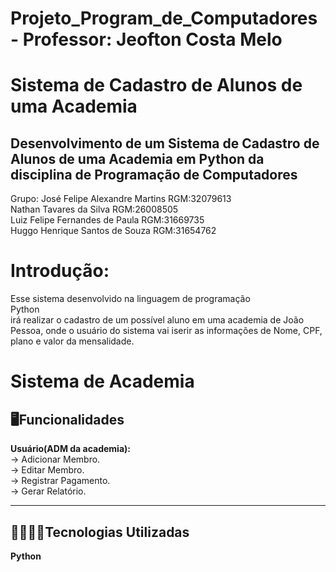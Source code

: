 # Projeto_Program_de_Computadores - Professor: Jeofton Costa Melo

# Sistema de Cadastro de Alunos de uma Academia
## Desenvolvimento de um Sistema de Cadastro de Alunos de uma Academia em Python da disciplina de Programação de Computadores
Grupo:
José Felipe Alexandre Martins RGM:32079613<br>
Nathan Tavares da Silva RGM:26008505<br>
Luiz Felipe Fernandes de Paula RGM:31669735<br>
Huggo Henrique Santos de Souza RGM:31654762<br>

# Introdução:
<p>Esse sistema desenvolvido na linguagem de programação <br>Python</br> irá realizar o cadastro de um possível aluno em uma academia de João Pessoa, onde o usuário do sistema
vai iserir as informações de Nome, CPF, plano e valor da mensalidade.</p>

# Sistema de Academia
## 🖥️​Funcionalidades
<b>Usuário(ADM da academia):</b><br>
  -> Adicionar Membro.<br>
  -> Editar Membro.<br>
  -> Registrar Pagamento.<br>
  -> Gerar Relatório.<hr>
## 👨🏾‍💻​🔧​Tecnologias Utilizadas
<b>Python</b><br>
